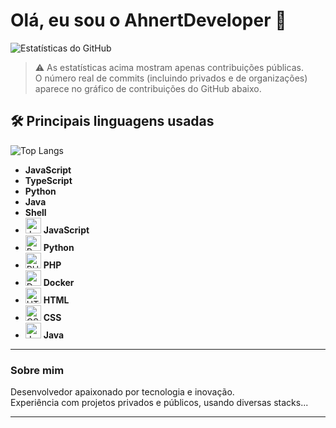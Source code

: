 # Olá, eu sou o AhnertDeveloper 👋

![Estatísticas do GitHub](https://github-readme-stats.vercel.app/api?username=AhnertDeveloper&show_icons=true&theme=radical&count_private=true)

> ⚠️ As estatísticas acima mostram apenas contribuições públicas.  
> O número real de commits (incluindo privados e de organizações) aparece no gráfico de contribuições do GitHub abaixo.


## 🛠️ Principais linguagens usadas

![Top Langs](https://github-readme-stats.vercel.app/api/top-langs/?username=AhnertDeveloper&layout=compact&hide_title=true&theme=radical)

- **JavaScript**
- **TypeScript**
- **Python**
- **Java**
- **Shell**
- <img src="https://cdn.jsdelivr.net/gh/devicons/devicon/icons/javascript/javascript-original.svg" width="25" title="JavaScript" /> **JavaScript**
- <img src="https://cdn.jsdelivr.net/gh/devicons/devicon/icons/python/python-original.svg" width="25" title="Python" /> **Python**
- <img src="https://cdn.jsdelivr.net/gh/devicons/devicon/icons/php/php-original.svg" width="25" title="PHP" /> **PHP**
- <img src="https://cdn.jsdelivr.net/gh/devicons/devicon/icons/docker/docker-original.svg" width="25" title="Docker" /> **Docker**
- <img src="https://cdn.jsdelivr.net/gh/devicons/devicon/icons/html5/html5-original.svg" width="25" title="HTML" /> **HTML**
- <img src="https://cdn.jsdelivr.net/gh/devicons/devicon/icons/css3/css3-original.svg" width="25" title="CSS" /> **CSS**
- <img src="https://cdn.jsdelivr.net/gh/devicons/devicon/icons/java/java-original.svg" width="25" title="Java" /> **Java**

---

### Sobre mim

Desenvolvedor apaixonado por tecnologia e inovação.  
Experiência com projetos privados e públicos, usando diversas stacks...

---

